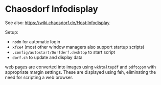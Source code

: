 # Chaosdorf Infodisplay

See also: <https://wiki.chaosdorf.de/Host:Infodisplay>

Setup:

* `nodm` for automatic login
* `xfce4` (most other window managers also support startup scripts)
* `.config/autostart/Dorfderf.desktop` to start script
* `dorf.sh` to update and display data

web pages are converted into images using `wkhtmltopdf` and `pdftoppm` with
appropriate margin settings. These are displayed using feh, eliminating the
need for scripting a web browser.
